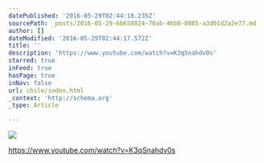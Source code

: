 ```yaml
---
datePublished: '2016-05-29T02:44:18.235Z'
sourcePath: _posts/2016-05-29-6b658824-70ab-46b8-8085-a3d01d2a2e77.md
author: []
dateModified: '2016-05-29T02:44:17.572Z'
title: ''
description: 'https://www.youtube.com/watch?v=K3qSnahdv0s'
starred: true
inFeed: true
hasPage: true
inNav: false
url: chile/index.html
_context: 'http://schema.org'
_type: Article

---
```

![](https://the-grid-user-content.s3-us-west-2.amazonaws.com/fe59fa76-7552-4c5d-8a56-63369400b140.jpg)

https://www.youtube.com/watch?v=K3qSnahdv0s